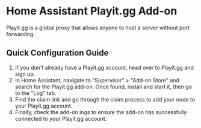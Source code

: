 # Home Assistant Playit.gg Add-on

Playit.gg is a global proxy that allows anyone to host a server without port forwarding.

## Quick Configuration Guide

1. If you don't already have a Playit.gg account, head over to Playit.gg and sign up.
2. In Home Assistant, navigate to "Supervisor" > "Add-on Store" and search for the Playit.gg add-on. Once found, install and start it, then go to the "Log" tab.
3. Find the claim link and go through the claim process to add your node to your Playit.gg account.
4. Finally, check the add-on logs to ensure the add-on has successfully connected to your Playit.gg account.
